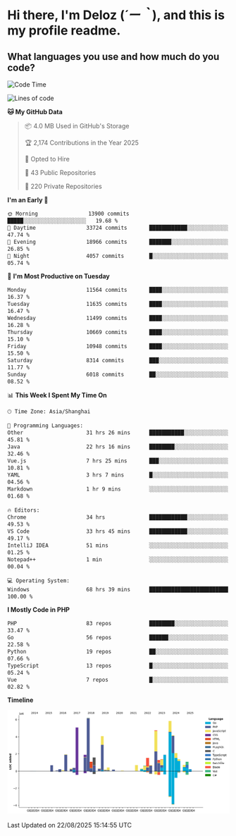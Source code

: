 # **Hi there, I'm Deloz (*´ー｀*), and this is my profile readme.**

## **What languages you use and how much do you code?**

<!--START_SECTION:waka-->
![Code Time](http://img.shields.io/badge/Code%20Time-7%2C229%20hrs%2018%20mins-blue)

![Lines of code](https://img.shields.io/badge/From%20Hello%20World%20I%27ve%20Written-52.9%20million%20lines%20of%20code-blue)

**🐱 My GitHub Data** 

> 📦 4.0 MB Used in GitHub's Storage 
 > 
> 🏆 2,174 Contributions in the Year 2025
 > 
> 💼 Opted to Hire
 > 
> 📜 43 Public Repositories 
 > 
> 🔑 220 Private Repositories 
 > 
**I'm an Early 🐤** 

```text
🌞 Morning                13900 commits       █████░░░░░░░░░░░░░░░░░░░░   19.68 % 
🌆 Daytime                33724 commits       ████████████░░░░░░░░░░░░░   47.74 % 
🌃 Evening                18966 commits       ███████░░░░░░░░░░░░░░░░░░   26.85 % 
🌙 Night                  4057 commits        █░░░░░░░░░░░░░░░░░░░░░░░░   05.74 % 
```
📅 **I'm Most Productive on Tuesday** 

```text
Monday                   11564 commits       ████░░░░░░░░░░░░░░░░░░░░░   16.37 % 
Tuesday                  11635 commits       ████░░░░░░░░░░░░░░░░░░░░░   16.47 % 
Wednesday                11499 commits       ████░░░░░░░░░░░░░░░░░░░░░   16.28 % 
Thursday                 10669 commits       ████░░░░░░░░░░░░░░░░░░░░░   15.10 % 
Friday                   10948 commits       ████░░░░░░░░░░░░░░░░░░░░░   15.50 % 
Saturday                 8314 commits        ███░░░░░░░░░░░░░░░░░░░░░░   11.77 % 
Sunday                   6018 commits        ██░░░░░░░░░░░░░░░░░░░░░░░   08.52 % 
```


📊 **This Week I Spent My Time On** 

```text
🕑︎ Time Zone: Asia/Shanghai

💬 Programming Languages: 
Other                    31 hrs 26 mins      ███████████░░░░░░░░░░░░░░   45.81 % 
Java                     22 hrs 16 mins      ████████░░░░░░░░░░░░░░░░░   32.46 % 
Vue.js                   7 hrs 25 mins       ███░░░░░░░░░░░░░░░░░░░░░░   10.81 % 
YAML                     3 hrs 7 mins        █░░░░░░░░░░░░░░░░░░░░░░░░   04.56 % 
Markdown                 1 hr 9 mins         ░░░░░░░░░░░░░░░░░░░░░░░░░   01.68 % 

🔥 Editors: 
Chrome                   34 hrs              ████████████░░░░░░░░░░░░░   49.53 % 
VS Code                  33 hrs 45 mins      ████████████░░░░░░░░░░░░░   49.17 % 
IntelliJ IDEA            51 mins             ░░░░░░░░░░░░░░░░░░░░░░░░░   01.25 % 
Notepad++                1 min               ░░░░░░░░░░░░░░░░░░░░░░░░░   00.04 % 

💻 Operating System: 
Windows                  68 hrs 39 mins      █████████████████████████   100.00 % 
```

**I Mostly Code in PHP** 

```text
PHP                      83 repos            ████████░░░░░░░░░░░░░░░░░   33.47 % 
Go                       56 repos            ██████░░░░░░░░░░░░░░░░░░░   22.58 % 
Python                   19 repos            ██░░░░░░░░░░░░░░░░░░░░░░░   07.66 % 
TypeScript               13 repos            █░░░░░░░░░░░░░░░░░░░░░░░░   05.24 % 
Vue                      7 repos             █░░░░░░░░░░░░░░░░░░░░░░░░   02.82 % 
```



**Timeline**

![Lines of Code chart](https://raw.githubusercontent.com/deloz/deloz/main/assets/bar_graph.png)


 Last Updated on 22/08/2025 15:14:55 UTC
<!--END_SECTION:waka-->
